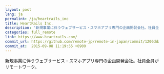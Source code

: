 ```yaml
---
layout: post
lang: ja
permalink: /ja/heartrails_inc
title: HeartRails Inc.
description: '新規事業に伴うウェブサービス・スマホアプリ専門の企画開発会社。社員全員がリモートワーク。'
categories: full_remote
link: https://www.heartrails.com/
commit_url: https://github.com/remote-jp/remote-in-japan/commit/1206dda42e957637d50f9781dddbbf168e541308
commit_at:  2015-09-08 11:19:55 +0900
---
```


<p>新規事業に伴うウェブサービス・スマホアプリ専門の企画開発会社。社員全員がリモートワーク。</p>
